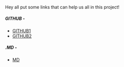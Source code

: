Hey all put some links that can help us all in this project! 

##### GITHUB - 

  *  [GITHUB1](https://education.github.com/git-cheat-sheet-education.pdf ) <br />
  *  [GITHUB2](https://services.github.com/on-demand/downloads/github-git-cheat-sheet.pdf) <br />
  
##### .MD - 
  *  [MD](https://github.com/adam-p/markdown-here/wiki/Markdown-Cheatsheet#links) <br />
  
